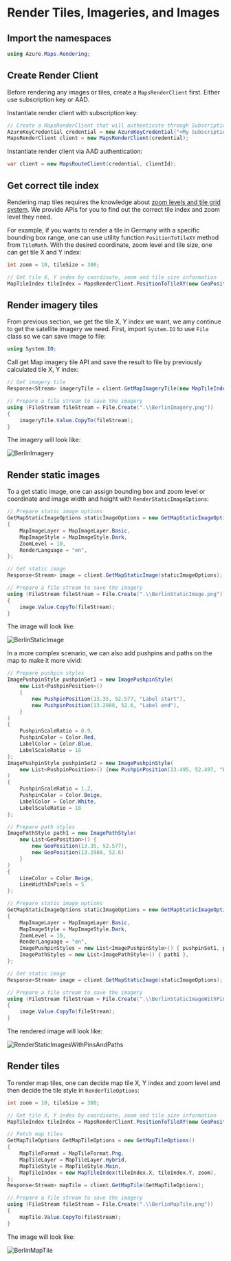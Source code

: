 # Render Tiles, Imageries, and Images

## Import the namespaces

```C# Snippet:RenderImportNamespace
using Azure.Maps.Rendering;
```

## Create Render Client

Before rendering any images or tiles, create a `MapsRenderClient` first. Either use subscription key or AAD.

Instantiate render client with subscription key:

```C# Snippet:InstantiateRenderClientViaSubscriptionKey
// Create a MapsRenderClient that will authenticate through Subscription Key (Shared key)
AzureKeyCredential credential = new AzureKeyCredential("<My Subscription Key>");
MapsRenderClient client = new MapsRenderClient(credential);
```

Instantiate render client via AAD authentication:

```C# #region Snippet:InstantiateRenderClientViaAAD
var client = new MapsRouteClient(credential, clientId);
```

## Get correct tile index

Rendering map tiles requires the knowledge about [zoom levels and tile grid system](https://docs.microsoft.com/azure/azure-maps/zoom-levels-and-tile-grid). We provide APIs for you to find out the correct tile index and zoom level they need.

For example, if you wants to render a tile in Germany with a specific bounding box range, one can use utility function `PositionToTileXY` method from `TileMath`. With the desired coordinate, zoom level and tile size, one can get tile X and Y index:

```C# Snippet:GetTileXY
int zoom = 10, tileSize = 300;

// Get tile X, Y index by coordinate, zoom and tile size information
MapTileIndex tileIndex = MapsRenderClient.PositionToTileXY(new GeoPosition(13.3854, 52.517), zoom, tileSize);
```

## Render imagery tiles

From previous section, we get the tile X, Y index we want, we amy continue to get the satellite imagery we need. First, import `System.IO` to use `File` class so we can save image to file:

```C# Snippet:SaveToFile
using System.IO;
```

Call get Map imagery tile API and save the result to file by previously calculated tile X, Y index:

```C# Snippet:RenderImagery
// Get imagery tile
Response<Stream> imageryTile = client.GetMapImageryTile(new MapTileIndex(tileIndex.X, tileIndex.Y, zoom));

// Prepare a file stream to save the imagery
using (FileStream fileStream = File.Create(".\\BerlinImagery.png"))
{
    imageryTile.Value.CopyTo(fileStream);
}
```

The imagery will look like:

![BerlinImagery](https://github.com/Azure/azure-sdk-for-net/blob/main/sdk/maps/Azure.Maps.Rendering/tests/BerlinImagery.png?raw=true "Berlin satellite image")

## Render static images

To a get static image, one can assign bounding box and zoom level or coordinate and image width and height with `RenderStaticImageOptions`:

```C# Snippet:RenderStaticImages
// Prepare static image options
GetMapStaticImageOptions staticImageOptions = new GetMapStaticImageOptions(new GeoBoundingBox(13.228,52.4559,13.5794,52.629))
{
    MapImageLayer = MapImageLayer.Basic,
    MapImageStyle = MapImageStyle.Dark,
    ZoomLevel = 10,
    RenderLanguage = "en",
};

// Get static image
Response<Stream> image = client.GetMapStaticImage(staticImageOptions);

// Prepare a file stream to save the imagery
using (FileStream fileStream = File.Create(".\\BerlinStaticImage.png"))
{
    image.Value.CopyTo(fileStream);
}
```

The image will look like:

![BerlinStaticImage](https://github.com/Azure/azure-sdk-for-net/blob/main/sdk/maps/Azure.Maps.Rendering/tests/BerlinStaticImage.png?raw=true "Berlin static map image")

In a more complex scenario, we can also add pushpins and paths on the map to make it more vivid:

```C# Snippet:RenderStaticImagesWithPinsAndPaths
// Prepare pushpin styles
ImagePushpinStyle pushpinSet1 = new ImagePushpinStyle(
    new List<PushpinPosition>()
    {
        new PushpinPosition(13.35, 52.577, "Label start"),
        new PushpinPosition(13.2988, 52.6, "Label end"),
    }
)
{
    PushpinScaleRatio = 0.9,
    PushpinColor = Color.Red,
    LabelColor = Color.Blue,
    LabelScaleRatio = 18
};
ImagePushpinStyle pushpinSet2 = new ImagePushpinStyle(
    new List<PushpinPosition>() {new PushpinPosition(13.495, 52.497, "Label 3")}
)
{
    PushpinScaleRatio = 1.2,
    PushpinColor = Color.Beige,
    LabelColor = Color.White,
    LabelScaleRatio = 18
};

// Prepare path styles
ImagePathStyle path1 = new ImagePathStyle(
    new List<GeoPosition>() {
        new GeoPosition(13.35, 52.577),
        new GeoPosition(13.2988, 52.6)
    }
)
{
    LineColor = Color.Beige,
    LineWidthInPixels = 5
};

// Prepare static image options
GetMapStaticImageOptions staticImageOptions = new GetMapStaticImageOptions(new GeoBoundingBox(13.228, 52.4559, 13.5794, 52.629))
{
    MapImageLayer = MapImageLayer.Basic,
    MapImageStyle = MapImageStyle.Dark,
    ZoomLevel = 10,
    RenderLanguage = "en",
    ImagePushpinStyles = new List<ImagePushpinStyle>() { pushpinSet1, pushpinSet2 },
    ImagePathStyles = new List<ImagePathStyle>() { path1 },
};

// Get static image
Response<Stream> image = client.GetMapStaticImage(staticImageOptions);

// Prepare a file stream to save the imagery
using (FileStream fileStream = File.Create(".\\BerlinStaticImageWithPinsAndPaths.png"))
{
    image.Value.CopyTo(fileStream);
}
```

The rendered image will look like:

![RenderStaticImagesWithPinsAndPaths](https://github.com/Azure/azure-sdk-for-net/blob/main/sdk/maps/Azure.Maps.Rendering/tests/BerlinStaticImageWithPinsAndPaths.png?raw=true "Static map image with pushpin and path")

## Render tiles

To render map tiles, one can decide map tile X, Y index and zoom level and then decide the tile style in `RenderTileOptions`:

```C# Snippet:RenderMapTiles
int zoom = 10, tileSize = 300;

// Get tile X, Y index by coordinate, zoom and tile size information
MapTileIndex tileIndex = MapsRenderClient.PositionToTileXY(new GeoPosition(13.3854, 52.517), zoom, tileSize);

// Fetch map tiles
GetMapTileOptions GetMapTileOptions = new GetMapTileOptions()
{
    MapTileFormat = MapTileFormat.Png,
    MapTileLayer = MapTileLayer.Hybrid,
    MapTileStyle = MapTileStyle.Main,
    MapTileIndex = new MapTileIndex(tileIndex.X, tileIndex.Y, zoom),
};
Response<Stream> mapTile = client.GetMapTile(GetMapTileOptions);

// Prepare a file stream to save the imagery
using (FileStream fileStream = File.Create(".\\BerlinMapTile.png"))
{
    mapTile.Value.CopyTo(fileStream);
}
```

The image will look like:

![BerlinMapTile](https://github.com/Azure/azure-sdk-for-net/blob/main/sdk/maps/Azure.Maps.Rendering/tests/BerlinMapTile.png?raw=true "Berlin map tile image")

